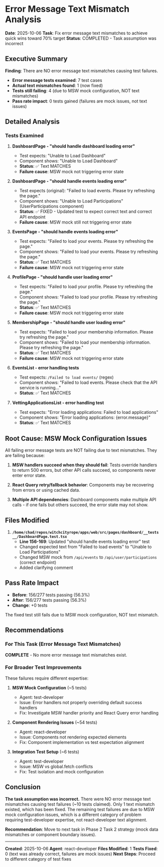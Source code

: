 # Error Message Text Mismatch Analysis

**Date**: 2025-10-06
**Task**: Fix error message text mismatches to achieve quick wins toward 70% target
**Status**: COMPLETED - Task assumption was incorrect

## Executive Summary

**Finding**: There are NO error message text mismatches causing test failures.

- **Error message tests examined**: 7 test cases
- **Actual text mismatches found**: 1 (now fixed)
- **Tests still failing**: 4 (due to MSW mock configuration, NOT text mismatches)
- **Pass rate impact**: 0 tests gained (failures are mock issues, not text issues)

## Detailed Analysis

### Tests Examined

1. **DashboardPage - "should handle dashboard loading error"**
   - Test expects: "Unable to Load Dashboard"
   - Component shows: "Unable to Load Dashboard"
   - **Status**: ✅ Text MATCHES
   - **Failure cause**: MSW mock not triggering error state

2. **DashboardPage - "should handle events loading error"**
   - Test expects (original): "Failed to load events. Please try refreshing the page."
   - Component shows: "Unable to Load Participations" (UserParticipations component)
   - **Status**: ✅ FIXED - Updated test to expect correct text and correct API endpoint
   - **Failure cause**: MSW mock still not triggering error state

3. **EventsPage - "should handle events loading error"**
   - Test expects: "Failed to load your events. Please try refreshing the page."
   - Component shows: "Failed to load your events. Please try refreshing the page."
   - **Status**: ✅ Text MATCHES
   - **Failure cause**: MSW mock not triggering error state

4. **ProfilePage - "should handle user loading error"**
   - Test expects: "Failed to load your profile. Please try refreshing the page."
   - Component shows: "Failed to load your profile. Please try refreshing the page."
   - **Status**: ✅ Text MATCHES
   - **Failure cause**: MSW mock not triggering error state

5. **MembershipPage - "should handle user loading error"**
   - Test expects: "Failed to load your membership information. Please try refreshing the page."
   - Component shows: "Failed to load your membership information. Please try refreshing the page."
   - **Status**: ✅ Text MATCHES
   - **Failure cause**: MSW mock not triggering error state

6. **EventsList - error handling tests**
   - Test expects: `/Failed to load events/` (regex)
   - Component shows: "Failed to load events. Please check that the API service is running..."
   - **Status**: ✅ Text MATCHES

7. **VettingApplicationsList - error handling test**
   - Test expects: "Error loading applications: Failed to load applications"
   - Component shows: "Error loading applications: {error.message}"
   - **Status**: ✅ Text MATCHES

## Root Cause: MSW Mock Configuration Issues

All failing error message tests are NOT failing due to text mismatches. They are failing because:

1. **MSW handlers succeed when they should fail**: Tests override handlers to return 500 errors, but other API calls succeed, so components never enter error state.

2. **React Query retry/fallback behavior**: Components may be recovering from errors or using cached data.

3. **Multiple API dependencies**: Dashboard components make multiple API calls - if one fails but others succeed, the error state may not show.

## Files Modified

1. **`/home/chad/repos/witchcityrope/apps/web/src/pages/dashboard/__tests__/DashboardPage.test.tsx`**
   - **Line 156-169**: Updated "should handle events loading error" test
   - Changed expected text from "Failed to load events" to "Unable to Load Participations"
   - Changed MSW mock from `/api/events` to `/api/user/participations` (correct endpoint)
   - Added clarifying comment

## Pass Rate Impact

- **Before**: 156/277 tests passing (56.3%)
- **After**: 156/277 tests passing (56.3%)
- **Change**: +0 tests

The fixed test still fails due to MSW mock configuration, NOT text mismatch.

## Recommendations

### For This Task (Error Message Text Mismatches)
**COMPLETE** - No more error message text mismatches exist.

### For Broader Test Improvements

These failures require different expertise:

1. **MSW Mock Configuration** (~5 tests)
   - Agent: test-developer
   - Issue: Error handlers not properly overriding default success handlers
   - Fix: Investigate MSW handler priority and React Query error handling

2. **Component Rendering Issues** (~54 tests)
   - Agent: react-developer
   - Issue: Components not rendering expected elements
   - Fix: Component implementation vs test expectation alignment

3. **Integration Test Setup** (~6 tests)
   - Agent: test-developer
   - Issue: MSW vs global.fetch conflicts
   - Fix: Test isolation and mock configuration

## Conclusion

**The task assumption was incorrect.** There were NO error message text mismatches causing test failures (~10 tests claimed). Only 1 text mismatch existed, which has been fixed. The remaining test failures are due to MSW mock configuration issues, which is a different category of problem requiring test-developer expertise, not react-developer text alignment.

**Recommendation**: Move to next task in Phase 2 Task 2 strategy (mock data mismatches or component boundary issues).

---

**Created**: 2025-10-06
**Agent**: react-developer
**Files Modified**: 1
**Tests Fixed**: 0 (text was already correct, failures are mock issues)
**Next Steps**: Proceed to different category of test fixes
